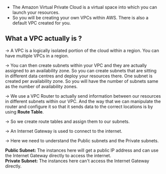 * The Amazon Virtual Private Cloud is a virtual space into which you can launch your resources.
* So you will be creating your own VPCs within AWS. There is also a default VPC created for you.



## What a VPC actually is ? ##

-> A VPC is a logically isolated portion of the cloud within a region. You can have multiple VPCs in a region. <br>

-> You can then create subnets within your VPC and they are actually assigned to an availability zone. So you can create subnets that are sitting in different data centres and deploy your resources there. One subnet is created per availability zone. So you will have the number of subnets same as the number of availability zones. <br>

-> We use a VPC Router to actually send information between our resources in different subnets within our VPC. And the way that we can manipulate the router and configure it so that it sends data to the correct locations is by using <b>Route Table</b>. <br>

-> So we create route tables and assign them to our subnets. <br>

-> An Internet Gateway is used to connect to the internet. <br>

-> Here we need to understand the Public subnets and the Private subnets. <br>

<b>Public Subnet:</b> The instances here will get a public IP address and can use the Internet Gateway directly to access the internet. <br>
<b>Private Subnet:</b> The instances here can't access the Internet Gateway directly.
